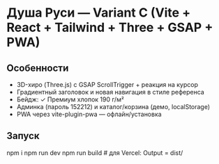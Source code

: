 # Душа Руси — Variant C (Vite + React + Tailwind + Three + GSAP + PWA)

## Особенности
- 3D-хиро (Three.js) с GSAP ScrollTrigger + реакция на курсор
- Градиентный заголовок и новая навигация в стиле референса
- Бейдж: ✓ Премиум хлопок 190 г/м²
- Админка (пароль 152212) и каталог/корзина (демо, localStorage)
- PWA через vite-plugin-pwa — офлайн/установка

## Запуск
npm i
npm run dev
npm run build   # для Vercel: Output = dist/

